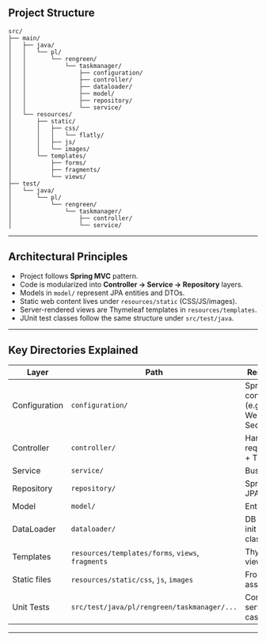 
## Project Structure

```plaintext
src/
├── main/
│   ├── java/
│   │   └── pl/
│   │       └── rengreen/
│   │           └── taskmanager/
│   │               ├── configuration/
│   │               ├── controller/
│   │               ├── dataloader/
│   │               ├── model/
│   │               ├── repository/
│   │               └── service/
│   └── resources/
│       ├── static/
│       │   ├── css/
│       │   │   └── flatly/
│       │   ├── js/
│       │   └── images/
│       └── templates/
│           ├── forms/
│           ├── fragments/
│           └── views/
├── test/
│   └── java/
│       └── pl/
│           └── rengreen/
│               └── taskmanager/
│                   ├── controller/
│                   └── service/
```

---

## Architectural Principles

- Project follows **Spring MVC** pattern.
- Code is modularized into **Controller → Service → Repository** layers.
- Models in `model/` represent JPA entities and DTOs.
- Static web content lives under `resources/static` (CSS/JS/images).
- Server-rendered views are Thymeleaf templates in `resources/templates`.
- JUnit test classes follow the same structure under `src/test/java`.

---

## Key Directories Explained

| Layer         | Path                                              | Responsibility                                        |
| ------------- | ------------------------------------------------- | ----------------------------------------------------- |
| Configuration | `configuration/`                                  | Spring configuration (e.g. WebConfig, SecurityConfig) |
| Controller    | `controller/`                                     | Handles web requests (REST + Thymeleaf)               |
| Service       | `service/`                                        | Business logic                                        |
| Repository    | `repository/`                                     | Spring Data JPA Repos                                 |
| Model         | `model/`                                          | Entities + DTOs                                       |
| DataLoader    | `dataloader/`                                     | DB seeders or init data classes                       |
| Templates     | `resources/templates/forms`, `views`, `fragments` | Thymeleaf views                                       |
| Static files  | `resources/static/css`, `js`, `images`            | Front-end assets                                      |
| Unit Tests    | `src/test/java/pl/rengreen/taskmanager/...`       | Controller and service test cases                     |

---
